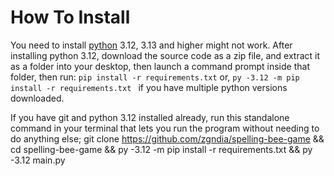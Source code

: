 # How To Install

You need to install [python](https://python.org) 3.12, 3.13 and higher might not work.
After installing python 3.12, download the source code as a zip file, and extract it as a folder into your desktop, then launch a command prompt inside that folder, then run: `pip install -r requirements.txt` or, `py -3.12 -m pip install -r requirements.txt
` if you have multiple python versions downloaded.

If you have git and python 3.12 installed already, run this standalone command in your terminal that lets you run the program without needing to do anything else;
git clone https://github.com/zgndia/spelling-bee-game && cd spelling-bee-game && py -3.12 -m pip install -r requirements.txt && py -3.12 main.py

